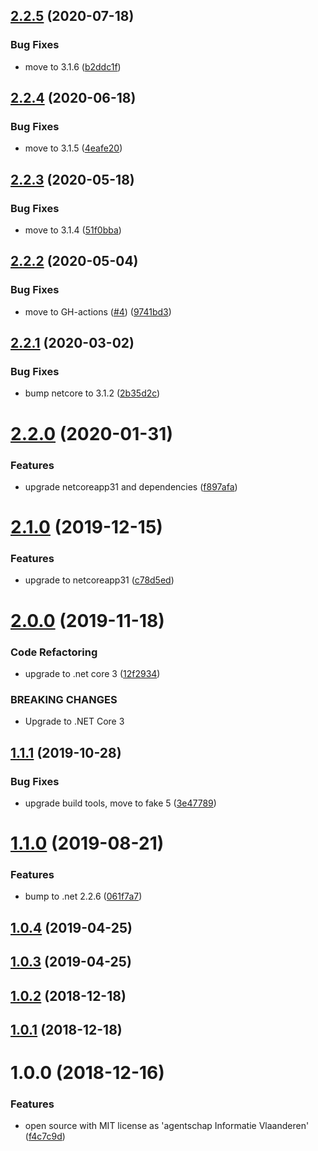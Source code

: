 ## [2.2.5](https://github.com/informatievlaanderen/deterministic-guid-generator/compare/v2.2.4...v2.2.5) (2020-07-18)


### Bug Fixes

* move to 3.1.6 ([b2ddc1f](https://github.com/informatievlaanderen/deterministic-guid-generator/commit/b2ddc1fa2ff6d8f398406a976d2baca0883d586c))

## [2.2.4](https://github.com/informatievlaanderen/deterministic-guid-generator/compare/v2.2.3...v2.2.4) (2020-06-18)


### Bug Fixes

* move to 3.1.5 ([4eafe20](https://github.com/informatievlaanderen/deterministic-guid-generator/commit/4eafe20d59c5a81996ba39c9c41ad8ada6e4457d))

## [2.2.3](https://github.com/informatievlaanderen/deterministic-guid-generator/compare/v2.2.2...v2.2.3) (2020-05-18)


### Bug Fixes

* move to 3.1.4 ([51f0bba](https://github.com/informatievlaanderen/deterministic-guid-generator/commit/51f0bbae193a79a878677051f003b0734a57bd47))

## [2.2.2](https://github.com/informatievlaanderen/deterministic-guid-generator/compare/v2.2.1...v2.2.2) (2020-05-04)


### Bug Fixes

* move to GH-actions ([#4](https://github.com/informatievlaanderen/deterministic-guid-generator/issues/4)) ([9741bd3](https://github.com/informatievlaanderen/deterministic-guid-generator/commit/9741bd34b8a7f23ca224e8ce3ff9c5f57eb91a78))

## [2.2.1](https://github.com/informatievlaanderen/deterministic-guid-generator/compare/v2.2.0...v2.2.1) (2020-03-02)


### Bug Fixes

* bump netcore to 3.1.2 ([2b35d2c](https://github.com/informatievlaanderen/deterministic-guid-generator/commit/2b35d2c867287b8f48f3c15d815ec4f0bcf054b5))

# [2.2.0](https://github.com/informatievlaanderen/deterministic-guid-generator/compare/v2.1.0...v2.2.0) (2020-01-31)


### Features

* upgrade netcoreapp31 and dependencies ([f897afa](https://github.com/informatievlaanderen/deterministic-guid-generator/commit/f897afa0ad6565542439eca49e55f6a737ddb784))

# [2.1.0](https://github.com/informatievlaanderen/deterministic-guid-generator/compare/v2.0.0...v2.1.0) (2019-12-15)


### Features

* upgrade to netcoreapp31 ([c78d5ed](https://github.com/informatievlaanderen/deterministic-guid-generator/commit/c78d5ed17a3b9c1b532461eea8aa6dc5cc85cf7e))

# [2.0.0](https://github.com/informatievlaanderen/deterministic-guid-generator/compare/v1.1.1...v2.0.0) (2019-11-18)


### Code Refactoring

* upgrade to .net core 3 ([12f2934](https://github.com/informatievlaanderen/deterministic-guid-generator/commit/12f2934))


### BREAKING CHANGES

* Upgrade to .NET Core 3

## [1.1.1](https://github.com/informatievlaanderen/deterministic-guid-generator/compare/v1.1.0...v1.1.1) (2019-10-28)


### Bug Fixes

* upgrade build tools, move to fake 5 ([3e47789](https://github.com/informatievlaanderen/deterministic-guid-generator/commit/3e47789))

# [1.1.0](https://github.com/informatievlaanderen/deterministic-guid-generator/compare/v1.0.4...v1.1.0) (2019-08-21)


### Features

* bump to .net 2.2.6 ([061f7a7](https://github.com/informatievlaanderen/deterministic-guid-generator/commit/061f7a7))

## [1.0.4](https://github.com/informatievlaanderen/deterministic-guid-generator/compare/v1.0.3...v1.0.4) (2019-04-25)

## [1.0.3](https://github.com/informatievlaanderen/deterministic-guid-generator/compare/v1.0.2...v1.0.3) (2019-04-25)

## [1.0.2](https://github.com/informatievlaanderen/deterministic-guid-generator/compare/v1.0.1...v1.0.2) (2018-12-18)

## [1.0.1](https://github.com/informatievlaanderen/deterministic-guid-generator/compare/v1.0.0...v1.0.1) (2018-12-18)

# 1.0.0 (2018-12-16)


### Features

* open source with MIT license as 'agentschap Informatie Vlaanderen' ([f4c7c9d](https://github.com/informatievlaanderen/deterministic-guid-generator/commit/f4c7c9d))
